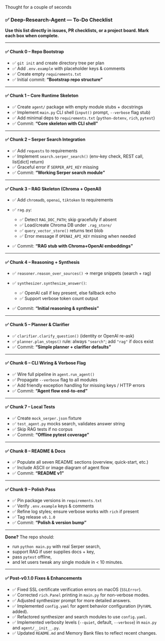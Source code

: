 Thought for a couple of seconds


### ✅ Deep-Research-Agent — To-Do Checklist

**Use this list directly in issues, PR checklists, or a project board. Mark each box when complete.**

---

#### ✅ Chunk 0 – Repo Bootstrap

* ✅ `git init` and create directory tree per plan
* ✅ Add `.env.example` with placeholder keys & comments
* ✅ Create empty `requirements.txt`
* ✅ Initial commit: **“Bootstrap repo structure”**

---

#### ✅ Chunk 1 – Core Runtime Skeleton

* ✅ Create `agent/` package with empty module stubs + docstrings
* ✅ Implement `main.py` CLI shell (`input()` prompt, `--verbose` flag stub)
* ✅ Add minimal deps to `requirements.txt` (`python-dotenv`, `rich`, `pytest`)
* ✅ Commit: **“Core skeleton with CLI shell”**

---

#### ✅ Chunk 2 – Serper Search Integration

* ✅ Add `requests` to requirements
* ✅ Implement `search.serper_search()` (env-key check, REST call, list\[dict] return)
* ✅ Graceful error if `SERPER_API_KEY` missing
* ✅ Commit: **“Working Serper search module”**

---

#### ✅ Chunk 3 – RAG Skeleton (Chroma + OpenAI)

* ✅ Add `chromadb`, `openai`, `tiktoken` to requirements
* ✅ `rag.py`:

  * ✅ Detect `RAG_DOC_PATH`; skip gracefully if absent
  * ✅ Load/create Chroma DB under `.rag_store/`
  * ✅ `query_vector_store()` returns text blob
  * ✅ Error message if `OPENAI_API_KEY` missing when needed
* ✅ Commit: **“RAG stub with Chroma+OpenAI embeddings”**

---

#### ✅ Chunk 4 – Reasoning + Synthesis

* ✅ `reasoner.reason_over_sources()` → merge snippets (search + rag)
* ✅ `synthesizer.synthesize_answer()`:

  * ✅ OpenAI call if key present, else fallback echo
  * ✅ Support verbose token count output
* ✅ Commit: **“Initial reasoning & synthesis”**

---

#### ✅ Chunk 5 – Planner & Clarifier

* ✅ `clarifier.clarify_question()` (identity or OpenAI re-ask)
* ✅ `planner.plan_steps()` rule: always `"search"`; add `"rag"` if docs exist
* ✅ Commit: **“Simple planner + clarifier defaults”**

---

#### ✅ Chunk 6 – CLI Wiring & Verbose Flag

* ✅ Wire full pipeline in `agent.run_agent()`
* ✅ Propagate `--verbose` flag to all modules
* ✅ Add friendly exception handling for missing keys / HTTP errors
* ✅ Commit: **“Agent flow end-to-end”**

---

#### ✅ Chunk 7 – Local Tests

* ✅ Create `mock_serper.json` fixture
* ✅ `test_agent.py` mocks search, validates answer string
* ✅ Skip RAG tests if no corpus
* ✅ Commit: **“Offline pytest coverage”**

---

#### ✅ Chunk 8 – README & Docs

* ✅ Populate all seven README sections (overview, quick-start, etc.)
* ✅ Include ASCII or image diagram of agent flow
* ✅ Commit: **“README v1”**

---

#### ✅ Chunk 9 – Polish Pass

* ✅ Pin package versions in `requirements.txt`
* ✅ Verify `.env.example` keys & comments
* ✅ Refine log styles; ensure verbose works with `rich` if present
* ✅ Tag release `v0.1.0`
* ✅ Commit: **“Polish & version bump”**

---

**Done?** The repo should:

* run `python main.py` with real Serper search,
* support RAG if user supplies docs + key,
* pass `pytest` offline,
* and let users tweak any single module in < 10 minutes.
---

#### ✅ Post-v0.1.0 Fixes & Enhancements

* ✅ Fixed SSL certificate verification errors on macOS (`SSLError`).
* ✅ Corrected `rich.Panel` printing in `main.py` for non-verbose modes.
* ✅ Adjusted synthesizer prompt for more detailed answers.
* ✅ Implemented `config.yaml` for agent behavior configuration (`PyYAML` added).
* ✅ Refactored synthesizer and search modules to use `config.yaml`.
* ✅ Implemented verbosity levels (`--quiet`, default, `--verbose`) in `main.py` and `agent/__init__.py`.
* ✅ Updated `README.md` and Memory Bank files to reflect recent changes.
